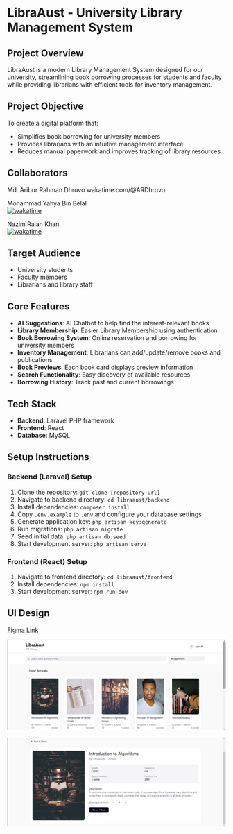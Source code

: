 # LibraAust - University Library Management System

## Project Overview

LibraAust is a modern Library Management System designed for our university, streamlining book borrowing processes for students and faculty while providing librarians with efficient tools for inventory management.

## Project Objective

To create a digital platform that:

- Simplifies book borrowing for university members
- Provides librarians with an intuitive management interface
- Reduces manual paperwork and improves tracking of library resources

## Collaborators

Md. Aribur Rahman Dhruvo
wakatime.com/@ARDhruvo

Mohammad Yahya Bin Belal</br>
[![wakatime](https://wakatime.com/badge/user/91444d8d-8ee5-4246-a579-3cdb56fed006/project/39f2c80e-5729-4273-be68-33e7a5407d65.svg)](https://wakatime.com/badge/user/91444d8d-8ee5-4246-a579-3cdb56fed006/project/39f2c80e-5729-4273-be68-33e7a5407d65)

Nazim Raian Khan</br>
[![wakatime](https://wakatime.com/badge/user/05c510cd-06a7-4f8e-9e91-7e8a6f5cbee9/project/fd4998b5-85f5-4504-ba27-6c1cf2da9ece.svg)](https://wakatime.com/badge/user/05c510cd-06a7-4f8e-9e91-7e8a6f5cbee9/project/fd4998b5-85f5-4504-ba27-6c1cf2da9ece)

## Target Audience

- University students
- Faculty members
- Librarians and library staff

## Core Features

- **AI Suggestions**: AI Chatbot to help find the interest-relevant books
- **Library Membership**: Easier Library Membership using authentication
- **Book Borrowing System**: Online reservation and borrowing for university members
- **Inventory Management**: Librarians can add/update/remove books and publications
- **Book Previews**: Each book card displays preview information
- **Search Functionality**: Easy discovery of available resources
- **Borrowing History**: Track past and current borrowings

## Tech Stack

- **Backend**: Laravel PHP framework
- **Frontend**: React
- **Database**: MySQL

## Setup Instructions

### Backend (Laravel) Setup

1. Clone the repository: `git clone [repository-url]`
2. Navigate to backend directory: `cd libraaust/backend`
3. Install dependencies: `composer install`
4. Copy `.env.example` to `.env` and configure your database settings
5. Generate application key: `php artisan key:generate`
6. Run migrations: `php artisan migrate`
7. Seed initial data: `php artisan db:seed`
8. Start development server: `php artisan serve`

### Frontend (React) Setup

1. Navigate to frontend directory: `cd libraaust/frontend`
2. Install dependencies: `npm install`
3. Start development server: `npm run dev`

## UI Design

[Figma Link](https://www.figma.com/make/AVtp2fWsQyHB2t7s2DxByM/LibraAust-Library-Management-UI?fullscreen=1)

![Homepage](image.png)

![Bookpage](image-1.png)

